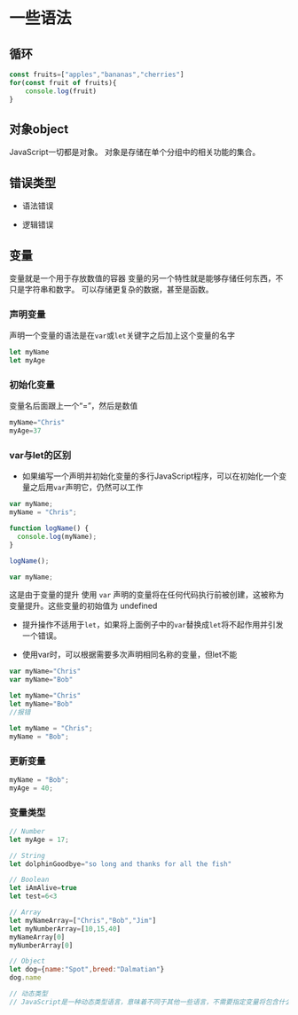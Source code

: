 # 一些语法
## 循环
```javascript
const fruits=["apples","bananas","cherries"]
for(const fruit of fruits){
    console.log(fruit)
}
```

## 对象object
JavaScript一切都是对象。
对象是存储在单个分组中的相关功能的集合。

## 错误类型
- 语法错误

- 逻辑错误

## 变量
变量就是一个用于存放数值的容器
变量的另一个特性就是能够存储任何东西，不只是字符串和数字。
可以存储更复杂的数据，甚至是函数。

### 声明变量
声明一个变量的语法是在`var`或`let`关键字之后加上这个变量的名字
```javascript
let myName
let myAge
```

### 初始化变量
变量名后面跟上一个“=”，然后是数值
```javascript
myName="Chris"
myAge=37
```

### var与let的区别
- 如果编写一个声明并初始化变量的多行JavaScript程序，可以在初始化一个变量之后用`var`声明它，仍然可以工作
```javascript
var myName;
myName = "Chris";

function logName() {
  console.log(myName);
}

logName();

var myName;
```
这是由于变量的提升
使用 `var` 声明的变量将在任何代码执行前被创建，这被称为变量提升。这些变量的初始值为 undefined

- 提升操作不适用于`let`，如果将上面例子中的`var`替换成`let`将不起作用并引发一个错误。

- 使用var时，可以根据需要多次声明相同名称的变量，但let不能
```javascript
var myName="Chris"
var myName="Bob"
```

```javascript
let myName="Chris"
let myName="Bob"
//报错
```

```javascript
let myName = "Chris";
myName = "Bob";
```

### 更新变量
```javascript
myName = "Bob";
myAge = 40;
```

### 变量类型
```javascript
// Number
let myAge = 17;

// String
let dolphinGoodbye="so long and thanks for all the fish"

// Boolean
let iAmAlive=true
let test=6<3

// Array
let myNameArray=["Chris","Bob","Jim"]
let myNumberArray=[10,15,40]
myNameArray[0]
myNumberArray[0]

// Object
let dog={name:"Spot",breed:"Dalmatian"}
dog.name

// 动态类型
// JavaScript是一种动态类型语言，意味着不同于其他一些语言，不需要指定变量将包含什么数据类型，声明一个变量并赋予带引号的值，浏览器就会知道是一个字符串
```

